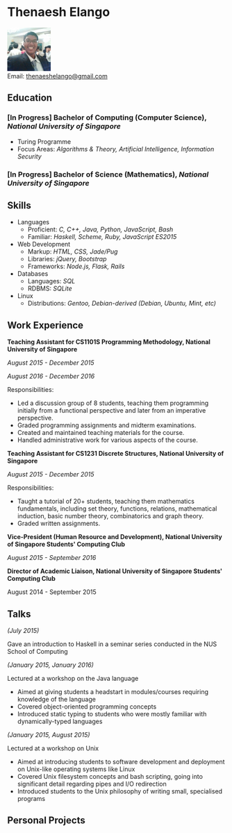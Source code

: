 # Thenaesh Elango

<img src="ThenaeshElango.jpg" width="100" /> <br>
Email: [thenaeshelango@gmail.com](thenaeshelango@gmail.com)<br>


## Education

### [In Progress] Bachelor of Computing (Computer Science), _National University of Singapore_

* Turing Programme
* Focus Areas: _Algorithms & Theory, Artificial Intelligence, Information Security_

### [In Progress] Bachelor of Science (Mathematics), _National University of Singapore_

## Skills

* Languages
  * Proficient: _C, C++, Java, Python, JavaScript, Bash_
  * Familiar: _Haskell, Scheme, Ruby, JavaScript ES2015_
* Web Development
  * Markup: _HTML, CSS, Jade/Pug_
  * Libraries: _jQuery, Bootstrap_
  * Frameworks: _Node.js, Flask, Rails_
* Databases
  * Languages: _SQL_
  * RDBMS: _SQLite_
* Linux
  * Distributions: _Gentoo, Debian-derived (Debian, Ubuntu, Mint, etc)_

## Work Experience

**Teaching Assistant for CS1101S Programming Methodology, National University of Singapore**

_August 2015 - December 2015_

_August 2016 - December 2016_

Responsibilities:

* Led a discussion group of 8 students, teaching them programming initially from a functional perspective and later from an imperative perspective.
* Graded programming assignments and midterm examinations.
* Created and maintained teaching materials for the course.
* Handled administrative work for various aspects of the course.


**Teaching Assistant for CS1231 Discrete Structures, National University of Singapore**

_August 2015 - December 2015_

Responsibilities:

* Taught a tutorial of 20+ students, teaching them mathematics fundamentals, including set theory, functions, relations, mathematical induction, basic number theory, combinatorics and graph theory.
* Graded written assignments.


**Vice-President (Human Resource and Development), National University of Singapore Students' Computing Club**

_August 2015 - September 2016_


**Director of Academic Liaison, National University of Singapore Students' Computing Club**

August 2014 - September 2015

## Talks

_(July 2015)_

Gave an introduction to Haskell in a seminar series conducted in the NUS School of Computing


_(January 2015, January 2016)_

Lectured at a workshop on the Java language

* Aimed at giving students a headstart in modules/courses requiring knowledge of the language
* Covered object-oriented programming concepts
* Introduced static typing to students who were mostly familiar with dynamically-typed languages


_(January 2015, August 2015)_

Lectured at a workshop on Unix

* Aimed at introducing students to software development and deployment on Unix-like operating systems like Linux
* Covered Unix filesystem concepts and bash scripting, going into significant detail regarding pipes and I/O redirection
* Introduced students to the Unix philosophy of writing small, specialised programs

## Personal Projects
